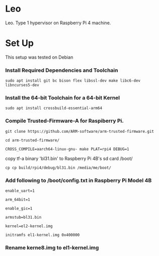 # Leo
Leo. Type 1 hypervisor on Raspberry Pi 4 machine.

# Set Up 
This setup was tested on Debian

### Install Required Dependencies and Toolchain

`sudo apt install git bc bison flex libssl-dev make libc6-dev libncurses5-dev`

### Install the 64-bit Toolchain for a 64-bit Kernel

`sudo apt install crossbuild-essential-arm64`

### Compile Trusted-Firmware-A for Raspiberry Pi. 


`git clone https://github.com/ARM-software/arm-trusted-firmware.git`

`cd arm-trusted-firmware/`

`CROSS_COMPILE=aarch64-linux-gnu- make PLAT=rpi4 DEBUG=1`

copy tf-a binary 'bl31.bin' to Raspberry Pi 4B's sd card /boot/

`cp cp build/rpi4/debug/bl31.bin /media/me/boot/`

### Add following to /boot/config.txt in Raspberry Pi Model 4B

``````
enable_uart=1

arm_64bit=1

enable_gic=1

armstub=bl31.bin

kernel=el2-kernel.img

initramfs el1-kernel.img 0x400000
``````

### Rename kerne8.img to el1-kernel.img
